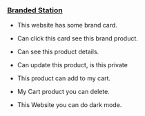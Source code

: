 

### [Branded Station](http://localhost:5173/)


- This website has some brand card.

- Can click this card see this brand product.

- Can see this product details.

- Can update this product, is this private

- This product can add to my cart.

- My Cart product you can delete.

- This Website you can do dark mode.


